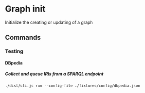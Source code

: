 # Graph init

Initialize the creating or updating of a graph

## Commands

### Testing

#### DBpedia

##### Collect and queue IRIs from a SPARQL endpoint

    ./dist/cli.js run --config-file ./fixtures/config/dbpedia.json
